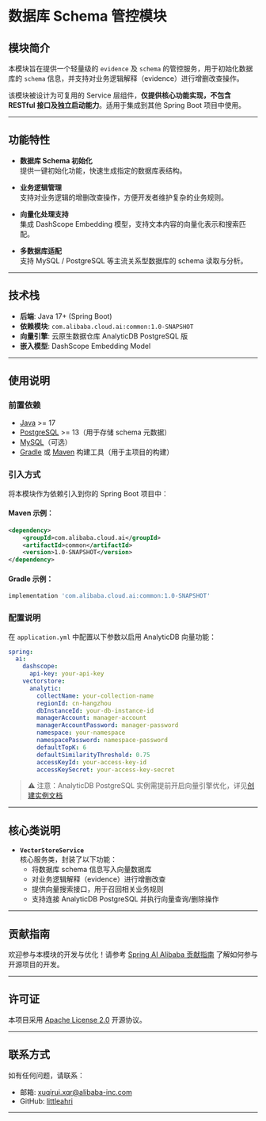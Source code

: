 # 数据库 Schema 管控模块

## 模块简介

本模块旨在提供一个轻量级的 `evidence` 及 `schema` 的管控服务，用于初始化数据库的 `schema` 信息，并支持对业务逻辑解释（evidence）进行增删改查操作。

该模块被设计为可复用的 Service 层组件，**仅提供核心功能实现，不包含 RESTful 接口及独立启动能力**。适用于集成到其他 Spring Boot 项目中使用。

---

## 功能特性

- **数据库 Schema 初始化**  
  提供一键初始化功能，快速生成指定的数据库表结构。

- **业务逻辑管理**  
  支持对业务逻辑的增删改查操作，方便开发者维护复杂的业务规则。

- **向量化处理支持**  
  集成 DashScope Embedding 模型，支持文本内容的向量化表示和搜索匹配。

- **多数据库适配**  
  支持 MySQL / PostgreSQL 等主流关系型数据库的 schema 读取与分析。

---

## 技术栈

- **后端**: Java 17+ (Spring Boot)
- **依赖模块**: `com.alibaba.cloud.ai:common:1.0-SNAPSHOT`
- **向量引擎**: 云原生数据仓库 AnalyticDB PostgreSQL 版
- **嵌入模型**: DashScope Embedding Model

---

## 使用说明

### 前置依赖

- [Java](https://www.oracle.com/java/technologies/javase-jdk17-downloads.html) >= 17
- [PostgreSQL](https://www.postgresql.org/) >= 13（用于存储 schema 元数据）
- [MySQL](https://www.mysql.com/)（可选）
- [Gradle](https://gradle.org/) 或 [Maven](https://maven.apache.org/) 构建工具（用于主项目的构建）

### 引入方式

将本模块作为依赖引入到你的 Spring Boot 项目中：

#### Maven 示例：
```xml
<dependency>
    <groupId>com.alibaba.cloud.ai</groupId>
    <artifactId>common</artifactId>
    <version>1.0-SNAPSHOT</version>
</dependency>
```

#### Gradle 示例：
```groovy
implementation 'com.alibaba.cloud.ai:common:1.0-SNAPSHOT'
```

### 配置说明

在 `application.yml` 中配置以下参数以启用 AnalyticDB 向量功能：

```yaml
spring:
  ai:
    dashscope:
      api-key: your-api-key
    vectorstore:
      analytic:
        collectName: your-collection-name
        regionId: cn-hangzhou
        dbInstanceId: your-db-instance-id
        managerAccount: manager-account
        managerAccountPassword: manager-password
        namespace: your-namespace
        namespacePassword: namespace-password
        defaultTopK: 6
        defaultSimilarityThreshold: 0.75
        accessKeyId: your-access-key-id
        accessKeySecret: your-access-key-secret
```

> ⚠️ 注意：AnalyticDB PostgreSQL 实例需提前开启向量引擎优化，详见[创建实例文档](https://help.aliyun.com/zh/analyticdb/analyticdb-for-postgresql/getting-started/create-an-instance-instances-with-vector-engine-optimization-enabled)

---

## 核心类说明

- **`VectorStoreService`**  
  核心服务类，封装了以下功能：
  - 将数据库 schema 信息写入向量数据库
  - 对业务逻辑解释（evidence）进行增删改查
  - 提供向量搜索接口，用于召回相关业务规则
  - 支持连接 AnalyticDB PostgreSQL 并执行向量查询/删除操作

---

## 贡献指南

欢迎参与本模块的开发与优化！请参考 [Spring AI Alibaba 贡献指南](https://github.com/alibaba/spring-ai-alibaba/blob/main/CONTRIBUTING.md) 了解如何参与开源项目的开发。

---

## 许可证

本项目采用 [Apache License 2.0](https://www.apache.org/licenses/LICENSE-2.0) 开源协议。

---

## 联系方式

如有任何问题，请联系：

- 邮箱: xuqirui.xqr@alibaba-inc.com
- GitHub: [littleahri](https://github.com/littleahri)

---

